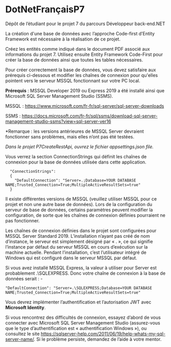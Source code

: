 # DotNetFrançaisP7
Dépôt de l’étudiant pour le projet 7 du parcours Développeur back-end.NET

La création d'une base de données avec l’approche Code-first d’Entity Framework est nécessaire à la réalisation de ce projet. 

Créez les entités comme indiqué dans le document PDF associé aux informations du projet 7. Utilisez ensuite Entity Framework Code-First pour créer la base de données ainsi que toutes les tables nécessaires. 

Pour créer correctement la base de données, vous devez satisfaire aux prérequis ci-dessous et modifier les chaînes de connexion pour qu'elles pointent vers le serveur MSSQL fonctionnant sur votre PC local.

**Prérequis** : MSSQL Developer 2019 ou Express 2019 a été installé ainsi que Microsoft SQL Server Management Studio (SSMS).

MSSQL : https://www.microsoft.com/fr-fr/sql-server/sql-server-downloads

SSMS : https://docs.microsoft.com/fr-fr/sql/ssms/download-sql-server-management-studio-ssms?view=sql-server-ver16

*Remarque : les versions antérieures de MSSQL Server devraient fonctionner sans problèmes, mais elles n’ont pas été testées.

*Dans le projet P7CreateRestApi, ouvrez le fichier appsettings.json file.*

Vous verrez la section ConnectionStrings qui définit les chaînes de connexion pour la base de données utilisée dans cette application.

      "ConnectionStrings":
      {
        "DefaultConnection": "Server=.;Database=YOUR DATABASE NAME;Trusted_Connection=True;MultipleActiveResultSets=true"
      }

Il existe différentes versions de MSSQL (veuillez utiliser MSSQL pour ce projet et non une autre base de données). Lors de la configuration du serveur de base de données, certains paramètres peuvent modifier la configuration, de sorte que les chaînes de connexion définies pourraient ne pas fonctionner.

Les chaînes de connexion définies dans le projet sont configurées pour MSSQL Server Standard 2019. L’installation n’ayant pas créé de nom d’instance, le serveur est simplement désigné par « . », ce qui signifie l’instance par défaut du serveur MSSQL en cours d’exécution sur la machine actuelle. Pendant l’installation, c’est l’utilisateur intégré de Windows qui est configuré dans le serveur MSSQL par défaut.

Si vous avez installé MSSQL Express, la valeur à utiliser pour Server est probablement .\SQLEXPRESS. Donc votre chaîne de connexion à la base de données serait : -

    "DefaultConnection": "Server=.\SQLEXPRESS;Database=YOUR DATABASE NAME;Trusted_Connection=True;MultipleActiveResultSets=true"


Vous devrez implémenter l’authentification et l’autorisation JWT avec **Microsoft Identity**. 

Si vous rencontrez des difficultés de connexion, essayez d’abord de vous connecter avec Microsoft SQL Server Management Studio (assurez-vous que le type d’authentification est « authentification Windows »), ou consultez le site https://sqlserver-help.com/2011/06/19/help-whats-my-sql-server-name/. Si le problème persiste, demandez de l’aide à votre mentor.
